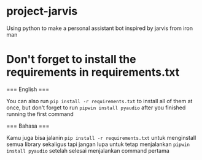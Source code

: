 # project-jarvis

Using python to make a personal assistant bot inspired by jarvis from iron man

# Don't forget to install the requirements in requirements.txt

=== English ===

You can also run `pip install -r requirements.txt` to install all of them at once, but don't forget to run `pipwin install pyaudio` after you finished running the first command

=== Bahasa ===

Kamu juga bisa jalanin `pip install -r requirements.txt` untuk menginstall semua library sekaligus tapi jangan lupa untuk tetap menjalankan `pipwin install pyaudio` setelah selesai menjalankan command pertama 
